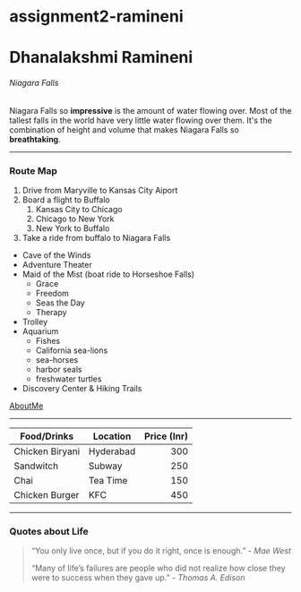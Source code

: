 # assignment2-ramineni

# Dhanalakshmi Ramineni

###### Niagara Falls 

Niagara Falls so **impressive** is the amount of water flowing over. Most of the tallest falls in the world have very little water flowing over them. It's the combination of height and volume that makes Niagara Falls so **breathtaking**. 

---

### Route Map

1. Drive from Maryville to Kansas City Aiport
2. Board a flight to Buffalo
   1. Kansas City to Chicago
   2. Chicago to New York   
   3. New York to Buffalo
3. Take a ride from buffalo to Niagara Falls

* Cave of the Winds 
* Adventure Theater
* Maid of the Mist (boat ride to Horseshoe Falls)
  * Grace
  * Freedom
  * Seas the Day
  * Therapy
* Trolley
* Aquarium
  * Fishes
  * California sea-lions
  * sea-horses
  * harbor seals
  * freshwater turtles
* Discovery Center & Hiking Trails

 [AboutMe](https://github.com/dhana1701/assignment2-ramineni/blob/main/AboutMe.md)

---

| Food/Drinks | Location | Price (Inr) |
| ---| ---| ---: |
| Chicken Biryani | Hyderabad | 300 |
| Sandwitch | Subway | 250 |
| Chai | Tea Time | 150 |
| Chicken Burger | KFC | 450 |

---
### Quotes about Life

>“You only live once, but if you do it right, once is enough.” - *Mae West*
>
> “Many of life’s failures are people who did not realize how close they were to success when they gave up.” - *Thomas A. Edison*




